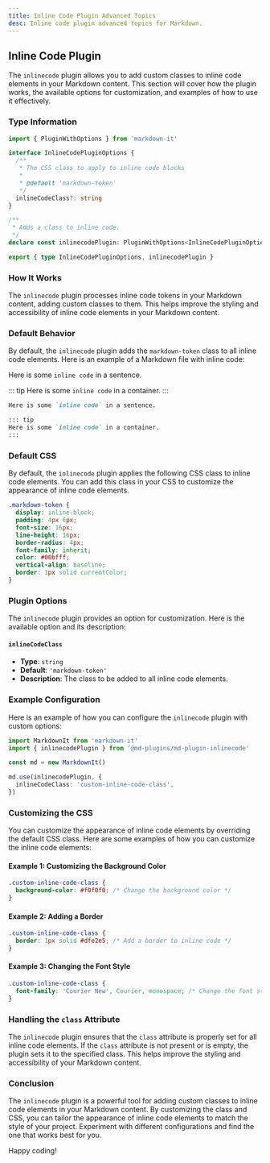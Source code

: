 ```yaml
---
title: Inline Code Plugin Advanced Topics
desc: Inline code plugin advanced topics for Markdown.
---
```


## Inline Code Plugin

The `inlinecode` plugin allows you to add custom classes to inline code elements in your Markdown content. This section will cover how the plugin works, the available options for customization, and examples of how to use it effectively.

### Type Information

```ts
import { PluginWithOptions } from 'markdown-it'

interface InlineCodePluginOptions {
  /**
   * The CSS class to apply to inline code blocks
   *
   * @default 'markdown-token'
   */
  inlineCodeClass?: string
}

/**
 * Adds a class to inline code.
 */
declare const inlinecodePlugin: PluginWithOptions<InlineCodePluginOptions>

export { type InlineCodePluginOptions, inlinecodePlugin }
```

### How It Works

The `inlinecode` plugin processes inline code tokens in your Markdown content, adding custom classes to them. This helps improve the styling and accessibility of inline code elements in your Markdown content.

### Default Behavior

By default, the `inlinecode` plugin adds the `markdown-token` class to all inline code elements. Here is an example of a Markdown file with inline code:

Here is some `inline code` in a sentence.

::: tip
Here is some `inline code` in a container.
:::

```markdown
Here is some `inline code` in a sentence.

::: tip
Here is some `inline code` in a container.
:::
```

### Default CSS

By default, the `inlinecode` plugin applies the following CSS class to inline code elements. You can add this class in your CSS to customize the appearance of inline code elements.

```scss
.markdown-token {
  display: inline-block;
  padding: 4px 6px;
  font-size: 16px;
  line-height: 16px;
  border-radius: 4px;
  font-family: inherit;
  color: #00bfff;
  vertical-align: baseline;
  border: 1px solid currentColor;
}
```

### Plugin Options

The `inlinecode` plugin provides an option for customization. Here is the available option and its description:

#### `inlineCodeClass`

- **Type**: `string`
- **Default**: `'markdown-token'`
- **Description**: The class to be added to all inline code elements.

### Example Configuration

Here is an example of how you can configure the `inlinecode` plugin with custom options:

```typescript
import MarkdownIt from 'markdown-it'
import { inlinecodePlugin } from '@md-plugins/md-plugin-inlinecode'

const md = new MarkdownIt()

md.use(inlinecodePlugin, {
  inlineCodeClass: 'custom-inline-code-class',
})
```

### Customizing the CSS

You can customize the appearance of inline code elements by overriding the default CSS class. Here are some examples of how you can customize the inline code elements:

#### Example 1: Customizing the Background Color

```css
.custom-inline-code-class {
  background-color: #f0f0f0; /* Change the background color */
}
```

#### Example 2: Adding a Border

```css
.custom-inline-code-class {
  border: 1px solid #dfe2e5; /* Add a border to inline code */
}
```

#### Example 3: Changing the Font Style

```css
.custom-inline-code-class {
  font-family: 'Courier New', Courier, monospace; /* Change the font style */
}
```

### Handling the `class` Attribute

The `inlinecode` plugin ensures that the `class` attribute is properly set for all inline code elements. If the `class` attribute is not present or is empty, the plugin sets it to the specified class. This helps improve the styling and accessibility of your Markdown content.

### Conclusion

The `inlinecode` plugin is a powerful tool for adding custom classes to inline code elements in your Markdown content. By customizing the class and CSS, you can tailor the appearance of inline code elements to match the style of your project. Experiment with different configurations and find the one that works best for you.

Happy coding!
